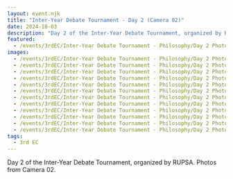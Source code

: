 ```yaml
---
layout: event.njk
title: "Inter-Year Debate Tournament - Day 2 (Camera 02)"
date: 2024-10-03
description: "Day 2 of the Inter-Year Debate Tournament, organized by RUPSA. Photos from Camera 02."
featured:
  - /events/3rdEC/Inter-Year Debate Tournament - Philosophy/Day 2 Photos/Camera 02 - RAISUL/20241003_164521.avif
images:
  - /events/3rdEC/Inter-Year Debate Tournament - Philosophy/Day 2 Photos/Camera 02 - RAISUL/20241003_164540.avif
  - /events/3rdEC/Inter-Year Debate Tournament - Philosophy/Day 2 Photos/Camera 02 - RAISUL/20241003_164552.avif
  - /events/3rdEC/Inter-Year Debate Tournament - Philosophy/Day 2 Photos/Camera 02 - RAISUL/20241003_164645.avif
  - /events/3rdEC/Inter-Year Debate Tournament - Philosophy/Day 2 Photos/Camera 02 - RAISUL/20241003_164715.avif
  - /events/3rdEC/Inter-Year Debate Tournament - Philosophy/Day 2 Photos/Camera 02 - RAISUL/20241003_165020.avif
  - /events/3rdEC/Inter-Year Debate Tournament - Philosophy/Day 2 Photos/Camera 02 - RAISUL/20241003_165459.avif
  - /events/3rdEC/Inter-Year Debate Tournament - Philosophy/Day 2 Photos/Camera 02 - RAISUL/20241003_170236.avif
  - /events/3rdEC/Inter-Year Debate Tournament - Philosophy/Day 2 Photos/Camera 02 - RAISUL/20241003_170303.avif
  - /events/3rdEC/Inter-Year Debate Tournament - Philosophy/Day 2 Photos/Camera 02 - RAISUL/20241003_170322.avif
  - /events/3rdEC/Inter-Year Debate Tournament - Philosophy/Day 2 Photos/Camera 02 - RAISUL/20241003_170337.avif
  - /events/3rdEC/Inter-Year Debate Tournament - Philosophy/Day 2 Photos/Camera 02 - RAISUL/20241003_170452.avif
  - /events/3rdEC/Inter-Year Debate Tournament - Philosophy/Day 2 Photos/Camera 02 - RAISUL/20241003_170944.avif
tags:
  - 3rd EC
---
```


Day 2 of the Inter-Year Debate Tournament, organized by RUPSA. Photos from Camera 02.
